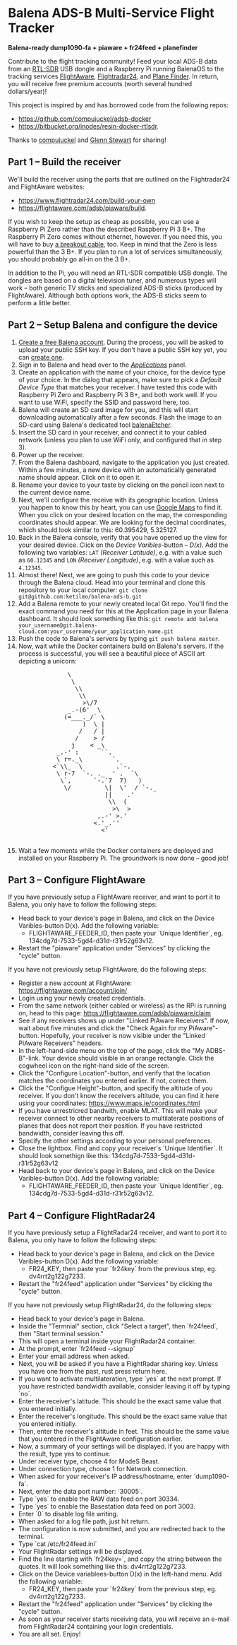 
#  Balena ADS-B Multi-Service Flight Tracker
**Balena-ready dump1090-fa + piaware + fr24feed + planefinder**

Contribute to the flight tracking community! Feed your local ADS-B data from an [RTL-SDR](https://www.rtl-sdr.com/) USB dongle and a Raspberry Pi running BalenaOS to the tracking services [FlightAware](https://flightaware.com/), [Flightradar24](https://www.flightradar24.com/), and [Plane Finder](https://planefinder.net/). In return, you will receive free premium accounts (worth several hundred dollars/year)! 

This project is inspired by and has borrowed code from the following repos:  

 - https://github.com/compujuckel/adsb-docker
 - https://bitbucket.org/inodes/resin-docker-rtlsdr.

Thanks to [compujuckel](https://github.com/compujuckel/) and [Glenn Stewart](https://bitbucket.org/inodes/) for sharing!

## Part 1 – Build the receiver

We'll build the receiver using the parts that are outlined on the Flightradar24 and FlightAware websites: 
- https://www.flightradar24.com/build-your-own
- https://flightaware.com/adsb/piaware/build.

If you wish to keep the setup as cheap as possible, you can use a Raspberry Pi Zero rather than the described Raspberry Pi 3 B+. The Raspberry Pi Zero comes without ethernet, however. If you need this, you will have to buy [a breakout cable](https://shop.pimoroni.com/products/three-port-usb-hub-with-ethernet-and-microb-connector), too. Keep in mind that the Zero is less powerful than the 3 B+. If you plan to run a lot of services simultaneously, you should probably go all-in on the 3 B+.

In addition to the Pi, you will need an RTL-SDR compatible USB dongle. The dongles are based on a digital television tuner, and numerous types will work – both generic TV sticks and specialized ADS-B sticks (produced by FlightAware). Although both options work, the ADS-B sticks seem to perform a little better.

## Part 2 – Setup Balena and configure the device

 1. [Create a free Balena account](https://dashboard.balena-cloud.com/signup). During the process, you will be asked to upload your public SSH key. If you don't have a public SSH key yet, you can [create one](https://help.github.com/en/articles/generating-a-new-ssh-key-and-adding-it-to-the-ssh-agent).
 2. Sign in to Balena and head over to the [*Applications*](https://dashboard.balena-cloud.com/apps) panel.
 3. Create an application with the name of your choice, for the device type of your choice. In the dialog that appears, make sure to pick a *Default Device Type* that matches your receiver. I have tested this code with Raspberry Pi Zero and Raspberry Pi 3 B+, and both work well. If you want to use WiFi, specify the SSID and password here, too.
 4. Balena will create an SD card image for you, and this will start downloading automatically after a few seconds. Flash the image to an SD-card using Balena's dedicated tool [balenaEtcher](https://www.balena.io/etcher/).
 5. Insert the SD card in your receiver, and connect it to your cabled network (unless you plan to use WiFi only, and configured that in step 3). 
 6. Power up the receiver.
 7. From the Balena dashboard, navigate to the application you just created. Within a few minutes, a new device with an automatically generated name should appear. Click on it to open it.
 8. Rename your device to your taste by clicking on the pencil icon next to the current device name.
 9. Next, we'll configure the receive with its geographic location. Unless you happen to know this by heart, you can use [Google Maps](https://maps.google.com) to find it. When you click on your desired location on the map, the corresponding coordinates should appear. We are looking for the decimal coordinates, which should look similar to this: 60.395429, 5.325127.
 10. Back in the Balena console, verify that you have opened up the view for your desired device. Click on the *Device Varibles*-button – *D(x)*. Add the following two variables: `LAT` *(Receiver Latitude)*, e.g. with a value such as `60.12345` and `LON` *(Receiver Longitude)*, e.g. with a value such as `4.12345`.
 11. Almost there! Next, we are going to push this code to your device through the Balena cloud. Head into your terminal and clone this repository to your local computer: `git clone git@github.com:ketilmo/balena-ads-b.git`
 12. Add a Balena remote to your newly created local Git repo. You'll find the exact command you need for this at the Application page in your Balena dashboard. It should look something like this: `git remote add balena your_username@git.balena-cloud.com:your_username/your_application_name.git`
 13. Push the code to Balena's servers by typing `git push balena master`. 
 14. Now, wait while the Docker containers build on Balena's servers. If the process is successful, you will see a beautiful piece of ASCII art depicting a unicorn:
<pre>
			    \
			     \
			      \\
			       \\
			        >\/7
			    _.-(6'  \
			   (=___._/` \
			        )  \ |
			       /   / |
			      /    > /
			     j    < _\
			 _.-' :      ``.
			 \ r=._\        `.
			<`\\_  \         .`-.
			 \ r-7  `-. ._  ' .  `\
			  \`,      `-.`7  7)   )
			   \/         \|  \'  / `-._
			              ||    .'
			               \\  (
			                >\  >
			            ,.-' >.'
			           <.'_.''
			             <'

</pre>
 15. Wait a few moments while the Docker containers are deployed and installed on your Raspberry Pi. The groundwork is now done – good job!


## Part 3 – Configure FlightAware
If you have previously setup a FlightAware receiver, and want to port it to Balena, you only have to follow the following steps:

* Head back to your device's page in Balena, and click on the Device Varibles-button D(x). Add the following variable:
	* FLIGHTAWARE_FEEDER_ID, then paste your ´Unique Identifier´, eg. 134cdg7d-7533-5gd4-d31d-r31r52g63v12.
* Restart the "piaware" application under "Services" by clicking the "cycle" button.

If you have not previously setup FlightAware, do the following steps:

* Register a new account at FlightAware: https://flightaware.com/account/join/
* Login using your newly created credentials.
* From the same network (either cabled or wireless) as the RPi is running on, head to this page: https://flightaware.com/adsb/piaware/claim
* See if any receivers shows up under "Linked PiAware Receivers". If now, wait about five minutes and click the "Check Again for my PiAware"-button. Hopefully, your receiver is now visible under the "Linked PiAware Receivers" headers.
* In the left-hand-side menu on the top of the page, click the "My ADBS-B"-link. Your device should visible in an orange rectangle. Click the cogwheel icon on the right-hand side of the screen.
* Click the "Configure Location"-button, and verify that the location matches the coordinates you entered earlier. If not, correct them.
* Click the "Configue Height"-button, and specify the altitude of you receiver. If you don't know the receivers altitude, you can find it here using your coordinates: https://www.maps.ie/coordinates.html
* If you have unrestricred bandwith, enable MLAT. This will make your receiver connect to other nearby receivers to multilaterate positions of planes that does not report their position. If you have restricted bandwidth, consider leaving this off. 
* Specify the other settings according to your personal preferences.
* Close the lightbox. Find and copy your receiver's ´Unique Identifier´. It should look somethign like this: 134cdg7d-7533-5gd4-d31d-r31r52g63v12
* Head back to your device's page in Balena, and click on the Device Varibles-button D(x). Add the following variable:
	* FLIGHTAWARE_FEEDER_ID, then paste your ´Unique Identifier´, eg. 134cdg7d-7533-5gd4-d31d-r31r52g63v12.

## Part 4 – Configure FlightRadar24

If you have previously setup a FlightRadar24 receiver, and want to port it to Balena, you only have to follow the following steps:

* Head back to your device's page in Balena, and click on the Device Varibles-button D(x). Add the following variable:
	* FR24_KEY, then paste your ´fr24key´ from the previous step, eg. dv4rrt2g122g7233.
* Restart the "fr24feed" application under "Services" by clicking the "cycle" button.

If you have not previously setup FlightRadar24, do the following steps:

* Head back to your device's page in Balena.
* Inside the "Termnial" section, click "Select a target", then ´fr24feed´, then "Start terminal session."
* This will open a terminal inside your FlightRadar24 container.
* At the prompt, enter ´fr24feed --signup´
* Enter your email address when asked.
* Next, you will be asked if you have a FlightRadar sharing key. Unless you have one from the past, rust press return here.
* If you want to activate multilateration, type ´yes´ at the next prompt. If you have restricted bandwidth available, consider leaving it off by typing ´no´. 
* Enter the receiver's latitude. This should be the exact same value that you entered initially.
* Enter the receiver's longitude. This should be the exact same value that you entered initially.
* Then, enter the receiver's altitude in feet. This should be the same value that you entered in the FlightAware configuration earlier.
* Now, a summary of your settings will be displayed. If you are happy with the result, type yes to continue.
* Under receiver type, choose 4 for ModeS Beast.
* Under connection type, choose 1 for Network connection.
* When asked for your receiver's IP address/hostname, enter ´dump1090-fa´.
* Next, enter the data port number: ´30005´.
* Type ´yes´ to enable the RAW data feed on port 30334.
* Type ´yes´ to enable the Basestation data feed on port 3003.
* Enter ´0´ to disable log file writing.
* When asked for a log file path, just hit return.
* The configuration is now submitted, and you are redirected back to the terminal.
* Type ´cat /etc/fr24feed.ini´
* Your FlightRadar settings will be displayed. 
* Find the line starting with ´fr24key=´, and copy the string between the quotes. It will look something like this: dv4rrt2g122g7233.
* Click on the Device variablees-button D(x) in the left-hand menu. Add the following variable:
	* FR24_KEY, then paste your ´fr24key´ from the previous step, eg. dv4rrt2g122g7233.
* Restart the "fr24feed" application under "Services" by clicking the "cycle" button.
* As soon as your receiver starts receiving data, you will receive an e-mail from FlightRadar24 containing your login credentials.
* You are all set. Enjoy!
